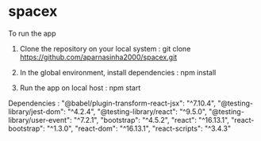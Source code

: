 # spacex
To run the app

1. Clone the repository on your local system : 
  git clone https://github.com/aparnasinha2000/spacex.git

2. In the global environment, install dependencies : 
   npm install

3. Run the app on local host : 
   npm start

 Dependencies : 
    "@babel/plugin-transform-react-jsx": "^7.10.4",
    "@testing-library/jest-dom": "^4.2.4",
    "@testing-library/react": "^9.5.0",
    "@testing-library/user-event": "^7.2.1",
    "bootstrap": "^4.5.2",
    "react": "^16.13.1",
    "react-bootstrap": "^1.3.0",
    "react-dom": "^16.13.1",
    "react-scripts": "^3.4.3"
    
   
